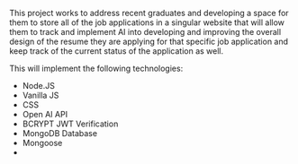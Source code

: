 This project works to address recent graduates and developing a space for them to store all of the job applications in a singular website that will allow them to track and implement AI into developing and improving the overall design of the resume they are applying for that specific job application and keep track of the current status of the application as well.

This will implement the following technologies: 

- Node.JS
- Vanilla JS
- CSS
- Open AI API
- BCRYPT JWT Verification
- MongoDB Database
- Mongoose
- 
